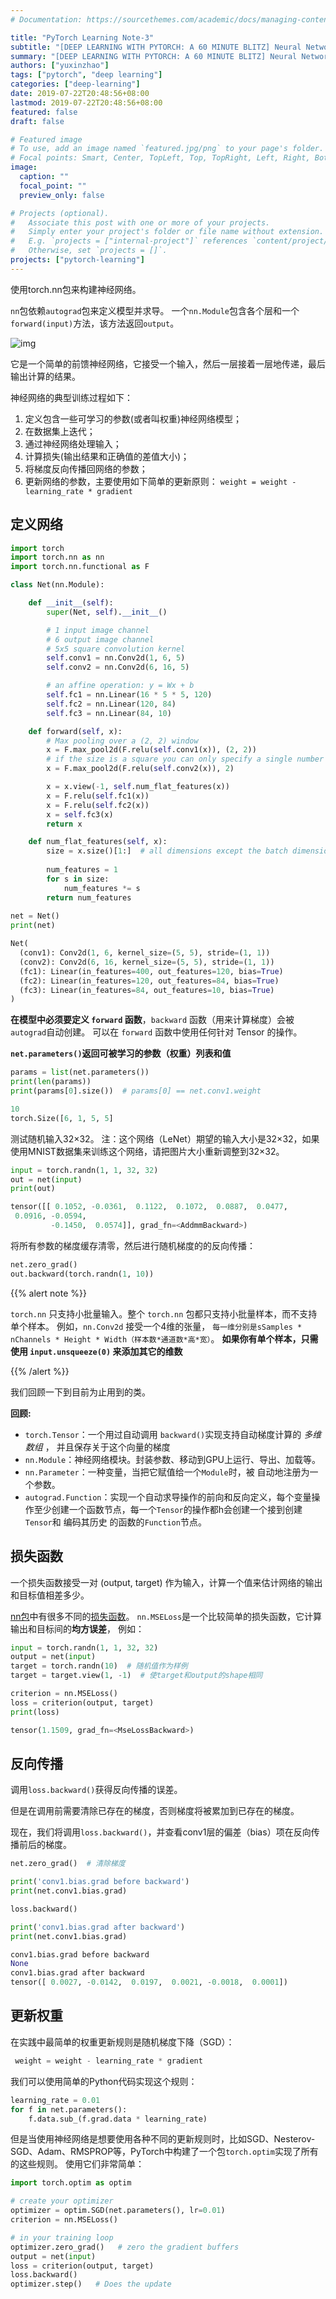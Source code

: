 ```yaml
---
# Documentation: https://sourcethemes.com/academic/docs/managing-content/

title: "PyTorch Learning Note-3"
subtitle: "[DEEP LEARNING WITH PYTORCH: A 60 MINUTE BLITZ] Neural Networks"
summary: "[DEEP LEARNING WITH PYTORCH: A 60 MINUTE BLITZ] Neural Networks"
authors: ["yuxinzhao"]
tags: ["pytorch", "deep learning"]
categories: ["deep-learning"]
date: 2019-07-22T20:48:56+08:00
lastmod: 2019-07-22T20:48:56+08:00
featured: false
draft: false

# Featured image
# To use, add an image named `featured.jpg/png` to your page's folder.
# Focal points: Smart, Center, TopLeft, Top, TopRight, Left, Right, BottomLeft, Bottom, BottomRight.
image:
  caption: ""
  focal_point: ""
  preview_only: false

# Projects (optional).
#   Associate this post with one or more of your projects.
#   Simply enter your project's folder or file name without extension.
#   E.g. `projects = ["internal-project"]` references `content/project/deep-learning/index.md`.
#   Otherwise, set `projects = []`.
projects: ["pytorch-learning"]
---
```


使用torch.nn包来构建神经网络。

`nn`包依赖`autograd`包来定义模型并求导。 一个`nn.Module`包含各个层和一个`forward(input)`方法，该方法返回`output`。

![img](image/68747470733a2f2f7079746f7263682e6f72672f7475746f7269616c732f5f696d616765732f6d6e6973742e706e67.png)

它是一个简单的前馈神经网络，它接受一个输入，然后一层接着一层地传递，最后输出计算的结果。

神经网络的典型训练过程如下：

1. 定义包含一些可学习的参数(或者叫权重)神经网络模型；
2. 在数据集上迭代；
3. 通过神经网络处理输入；
4. 计算损失(输出结果和正确值的差值大小)；
5. 将梯度反向传播回网络的参数；
6. 更新网络的参数，主要使用如下简单的更新原则： `weight = weight - learning_rate * gradient`

## 定义网络

```python
import torch
import torch.nn as nn
import torch.nn.functional as F 

class Net(nn.Module):

    def __init__(self):
        super(Net, self).__init__()

        # 1 input image channel
        # 6 output image channel
        # 5x5 square convolution kernel
        self.conv1 = nn.Conv2d(1, 6, 5)
        self.conv2 = nn.Conv2d(6, 16, 5)

        # an affine operation: y = Wx + b
        self.fc1 = nn.Linear(16 * 5 * 5, 120)
        self.fc2 = nn.Linear(120, 84)
        self.fc3 = nn.Linear(84, 10)

    def forward(self, x):
        # Max pooling over a (2, 2) window
        x = F.max_pool2d(F.relu(self.conv1(x)), (2, 2))
        # if the size is a square you can only specify a single number
        x = F.max_pool2d(F.relu(self.conv2(x)), 2)

        x = x.view(-1, self.num_flat_features(x))
        x = F.relu(self.fc1(x))
        x = F.relu(self.fc2(x))
        x = self.fc3(x)
        return x

    def num_flat_features(self, x):
        size = x.size()[1:]  # all dimensions except the batch dimension
        
        num_features = 1
        for s in size:
            num_features *= s
        return num_features
    
net = Net()
print(net)
```

```python
Net(
  (conv1): Conv2d(1, 6, kernel_size=(5, 5), stride=(1, 1))
  (conv2): Conv2d(6, 16, kernel_size=(5, 5), stride=(1, 1))
  (fc1): Linear(in_features=400, out_features=120, bias=True)
  (fc2): Linear(in_features=120, out_features=84, bias=True)
  (fc3): Linear(in_features=84, out_features=10, bias=True)
)
```

**在模型中必须要定义 `forward` 函数**，`backward` 函数（用来计算梯度）会被`autograd`自动创建。 可以在 `forward` 函数中使用任何针对 Tensor 的操作。

**`net.parameters()`返回可被学习的参数（权重）列表和值**

```python
params = list(net.parameters())
print(len(params))
print(params[0].size())  # params[0] == net.conv1.weight
```

```python
10
torch.Size([6, 1, 5, 5]
```

测试随机输入32×32。 注：这个网络（LeNet）期望的输入大小是32×32，如果使用MNIST数据集来训练这个网络，请把图片大小重新调整到32×32。

```python
input = torch.randn(1, 1, 32, 32)
out = net(input)
print(out)
```

```python
tensor([[ 0.1052, -0.0361,  0.1122,  0.1072,  0.0887,  0.0477,
 0.0916, -0.0594,
         -0.1450,  0.0574]], grad_fn=<AddmmBackward>)
```

将所有参数的梯度缓存清零，然后进行随机梯度的的反向传播：

```python
net.zero_grad()
out.backward(torch.randn(1, 10))
```

{{% alert note %}}

``torch.nn`` 只支持小批量输入。整个 ``torch.nn`` 包都只支持小批量样本，而不支持单个样本。 例如，``nn.Conv2d`` 接受一个4维的张量， ``每一维分别是sSamples * nChannels * Height * Width（样本数*通道数*高*宽）``。 **如果你有单个样本，只需使用 ``input.unsqueeze(0)`` 来添加其它的维数**

{{% /alert %}}

我们回顾一下到目前为止用到的类。

**回顾:**

- `torch.Tensor`：一个用过自动调用 `backward()`实现支持自动梯度计算的 *多维数组* ， 并且保存关于这个向量的梯度
- `nn.Module`：神经网络模块。封装参数、移动到GPU上运行、导出、加载等。
- `nn.Parameter`：一种变量，当把它赋值给一个`Module`时，被 自动地注册为一个参数。
- `autograd.Function`：实现一个自动求导操作的前向和反向定义，每个变量操作至少创建一个函数节点，每一个`Tensor`的操作都h会创建一个接到创建`Tensor`和 编码其历史 的函数的`Function`节点。

## 损失函数

一个损失函数接受一对 (output, target) 作为输入，计算一个值来估计网络的输出和目标值相差多少。

[nn包](https://pytorch.org/docs/nn)中有很多不同的[损失函数](https://pytorch.org/docs/nn.html#loss-functions)。 `nn.MSELoss`是一个比较简单的损失函数，它计算输出和目标间的**均方误差**， 例如：

```python
input = torch.randn(1, 1, 32, 32)
output = net(input)
target = torch.randn(10)  # 随机值作为样例
target = target.view(1, -1)  # 使target和output的shape相同

criterion = nn.MSELoss()
loss = criterion(output, target)
print(loss)

```

```python
tensor(1.1509, grad_fn=<MseLossBackward>)
```



## 反向传播

调用`loss.backward()`获得反向传播的误差。

但是在调用前需要清除已存在的梯度，否则梯度将被累加到已存在的梯度。

现在，我们将调用`loss.backward()`，并查看conv1层的偏差（bias）项在反向传播前后的梯度。

```python
net.zero_grad()  # 清除梯度

print('conv1.bias.grad before backward')
print(net.conv1.bias.grad)

loss.backward()

print('conv1.bias.grad after backward')
print(net.conv1.bias.grad)
```

```python
conv1.bias.grad before backward
None
conv1.bias.grad after backward
tensor([ 0.0027, -0.0142,  0.0197,  0.0021, -0.0018,  0.0001])
```

## 更新权重

在实践中最简单的权重更新规则是随机梯度下降（SGD）：

```python
 weight = weight - learning_rate * gradient
```

我们可以使用简单的Python代码实现这个规则：

```python
learning_rate = 0.01
for f in net.parameters():
    f.data.sub_(f.grad.data * learning_rate)
```

但是当使用神经网络是想要使用各种不同的更新规则时，比如SGD、Nesterov-SGD、Adam、RMSPROP等，PyTorch中构建了一个包`torch.optim`实现了所有的这些规则。 使用它们非常简单：

```python
import torch.optim as optim

# create your optimizer
optimizer = optim.SGD(net.parameters(), lr=0.01)
criterion = nn.MSELoss()

# in your training loop
optimizer.zero_grad()   # zero the gradient buffers
output = net(input)
loss = criterion(output, target)
loss.backward()
optimizer.step()   # Does the update
```

